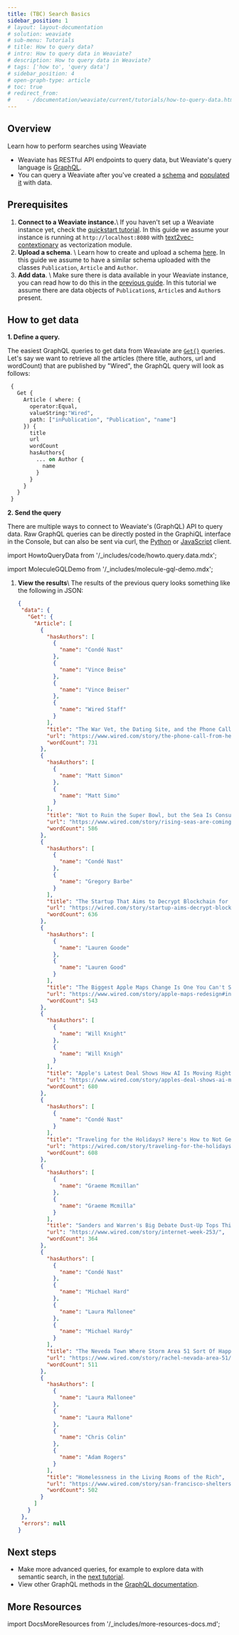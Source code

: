 ```yaml
---
title: (TBC) Search Basics
sidebar_position: 1
# layout: layout-documentation
# solution: weaviate
# sub-menu: Tutorials
# title: How to query data?
# intro: How to query data in Weaviate?
# description: How to query data in Weaviate?
# tags: ['how to', 'query data']
# sidebar_position: 4
# open-graph-type: article
# toc: true
# redirect_from:
#     - /documentation/weaviate/current/tutorials/how-to-query-data.html
---
```


## Overview

Learn how to perform searches using Weaviate

<!-- :::caution Under construction.
Migrated from "How to query data" tutorial from Weaviate Docs Classic
::: -->

- Weaviate has RESTful API endpoints to query data, but Weaviate's query language is [GraphQL](https://graphql.org/). 
- You can query a Weaviate after you've created a [schema](/developers/weaviate/tutorials/how-to-create-a-schema.md) and [populated it](/developers/weaviate/tutorials/how-to-import-data.md) with data.

## Prerequisites

 1. **Connect to a Weaviate instance.**\\
 If you haven't set up a Weaviate instance yet, check the [quickstart tutorial](/developers/weaviate/quickstart/installation.md). In this guide we assume your instance is running at `http://localhost:8080` with [text2vec-contextionary](/developers/weaviate/quickstart/installation.md) as vectorization module.
 2. **Upload a schema**. \\
 Learn how to create and upload a schema [here](/developers/weaviate/tutorials/how-to-create-a-schema.md). In this guide we assume to have a similar schema uploaded with the classes `Publication`, `Article` and `Author`.
 3. **Add data**. \\
 Make sure there is data available in your Weaviate instance, you can read how to do this in the [previous guide](/developers/weaviate/tutorials/how-to-import-data.md). In this tutorial we assume there are data objects of `Publication`s, `Article`s and `Author`s present.

## How to get data

**1. Define a query.**

   The easiest GraphQL queries to get data from Weaviate are [`Get{}`](../api/graphql/get.md) queries. Let's say we want to retrieve all the articles (there title, authors, url and wordCount) that are published by "Wired", the GraphQL query will look as follows:

   ```graphql
    {
      Get {
        Article ( where: {
          operator:Equal,
          valueString:"Wired",
          path: ["inPublication", "Publication", "name"]
        }) {
          title
          url
          wordCount
          hasAuthors{
            ... on Author {
              name
            }
          }
        }
      }
    }
   ```

**2. Send the query**

   There are multiple ways to connect to Weaviate's (GraphQL) API to query data. Raw GraphQL queries can be directly posted in the GraphiQL interface in the Console, but can also be sent via curl, the [Python](/developers/weaviate/client-libraries/python.md) or [JavaScript](/developers/weaviate/client-libraries/javascript.md) client.

import HowtoQueryData from '/_includes/code/howto.query.data.mdx';

<HowtoQueryData/>

import MoleculeGQLDemo from '/_includes/molecule-gql-demo.mdx';

<MoleculeGQLDemo query='%7B%0D%0A++Get+%7B%0D%0A++++Article++%28where%3A+%7B%0D%0A++++++operator%3AEqual%2C%0D%0A++++++valueString%3A%22Wired%22%2C%0D%0A++++++path%3A+%5B%22inPublication%22%2C+%22Publication%22%2C+%22name%22%5D%0D%0A++++%7D%29%7B%0D%0A++++++title%0D%0A++++++url%0D%0A++++++wordCount%0D%0A++++++hasAuthors%7B%0D%0A++++++++...+on+Author+%7B%0D%0A++++++++++name%0D%0A++++++++%7D%0D%0A++++++%7D%0D%0A++++%7D%0D%0A++%7D%0D%0A%7D'/>

<!-- {% include molecule-gql-demo.html encoded_query='%7B%0D%0A++Get+%7B%0D%0A++++Article++%28where%3A+%7B%0D%0A++++++operator%3AEqual%2C%0D%0A++++++valueString%3A%22Wired%22%2C%0D%0A++++++path%3A+%5B%22inPublication%22%2C+%22Publication%22%2C+%22name%22%5D%0D%0A++++%7D%29%7B%0D%0A++++++title%0D%0A++++++url%0D%0A++++++wordCount%0D%0A++++++hasAuthors%7B%0D%0A++++++++...+on+Author+%7B%0D%0A++++++++++name%0D%0A++++++++%7D%0D%0A++++++%7D%0D%0A++++%7D%0D%0A++%7D%0D%0A%7D' %} -->

1. **View the results**\\
   The results of the previous query looks something like the following in JSON:
   ```json
   {
    "data": {
      "Get": {
        "Article": [
          {
            "hasAuthors": [
              {
                "name": "Condé Nast"
              },
              {
                "name": "Vince Beise"
              },
              {
                "name": "Vince Beiser"
              },
              {
                "name": "Wired Staff"
              }
            ],
            "title": "The War Vet, the Dating Site, and the Phone Call From Hell",
            "url": "https://www.wired.com/story/the-phone-call-from-hell#intcid=recommendations_wired-homepage-right-rail-popular_1ef3340d-1896-4aff-9f81-0caa132856ac_popular4-1",
            "wordCount": 731
          },
          {
            "hasAuthors": [
              {
                "name": "Matt Simon"
              },
              {
                "name": "Matt Simo"
              }
            ],
            "title": "Not to Ruin the Super Bowl, but the Sea Is Consuming Miami",
            "url": "https://www.wired.com/story/rising-seas-are-coming-for-miamis-super-bowls#intcid=recommendations_default-popular_b3b30847-4aa3-4970-8e77-f7558a7cccd8_popular4-1",
            "wordCount": 586
          },
          {
            "hasAuthors": [
              {
                "name": "Condé Nast"
              },
              {
                "name": "Gregory Barbe"
              }
            ],
            "title": "The Startup That Aims to Decrypt Blockchain for Business",
            "url": "https://wired.com/story/startup-aims-decrypt-blockchain-business/",
            "wordCount": 636
          },
          {
            "hasAuthors": [
              {
                "name": "Lauren Goode"
              },
              {
                "name": "Lauren Good"
              }
            ],
            "title": "The Biggest Apple Maps Change Is One You Can't See",
            "url": "https://www.wired.com/story/apple-maps-redesign#intcid=recommendations_wired-homepage-right-rail-popular_291bba78-5a92-4551-a70b-2b93d1cd3e7a_popular4-1",
            "wordCount": 543
          },
          {
            "hasAuthors": [
              {
                "name": "Will Knight"
              },
              {
                "name": "Will Knigh"
              }
            ],
            "title": "Apple's Latest Deal Shows How AI Is Moving Right Onto Devices",
            "url": "https://www.wired.com/story/apples-deal-shows-ai-moving-devices/",
            "wordCount": 680
          },
          {
            "hasAuthors": [
              {
                "name": "Condé Nast"
              }
            ],
            "title": "Traveling for the Holidays? Here's How to Not Get Sick",
            "url": "https://wired.com/story/traveling-for-the-holidays-heres-how-to-not-get-sick/",
            "wordCount": 608
          },
          {
            "hasAuthors": [
              {
                "name": "Graeme Mcmillan"
              },
              {
                "name": "Graeme Mcmilla"
              }
            ],
            "title": "Sanders and Warren's Big Debate Dust-Up Tops This Week's Internet News Roundup",
            "url": "https://www.wired.com/story/internet-week-253/",
            "wordCount": 364
          },
          {
            "hasAuthors": [
              {
                "name": "Condé Nast"
              },
              {
                "name": "Michael Hard"
              },
              {
                "name": "Laura Mallonee"
              },
              {
                "name": "Michael Hardy"
              }
            ],
            "title": "The Neveda Town Where Storm Area 51 Sort Of Happened",
            "url": "https://www.wired.com/story/rachel-nevada-area-51/",
            "wordCount": 511
          },
          {
            "hasAuthors": [
              {
                "name": "Laura Mallonee"
              },
              {
                "name": "Laura Mallone"
              },
              {
                "name": "Chris Colin"
              },
              {
                "name": "Adam Rogers"
              }
            ],
            "title": "Homelessness in the Living Rooms of the Rich",
            "url": "https://www.wired.com/story/san-francisco-shelters-living-room/",
            "wordCount": 502
          }
        ]
      }
    },
    "errors": null
   }
   ```

## Next steps

- Make more advanced queries, for example to explore data with semantic search, in the [next tutorial](./how-to-perform-a-semantic-search.md).
- View other GraphQL methods in the [GraphQL documentation](../api/graphql/index.md).

## More Resources

import DocsMoreResources from '/_includes/more-resources-docs.md';

<DocsMoreResources />